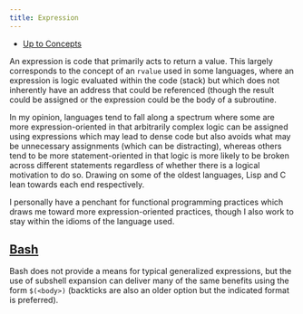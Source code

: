 ```yaml
---
title: Expression
---
```


- [Up to Concepts](concepts)

An expression is code that primarily acts to return a value.
This largely corresponds to the concept of an `rvalue` used
in some languages, where an expression is logic evaluated
within the code (stack) but which does not inherently have
an address that could be referenced (though the result could
be assigned or the expression could be the body of a
subroutine.

In my opinion, languages tend to fall along a spectrum where
some are more expression-oriented in that
arbitrarily complex logic can be assigned using expressions
which may lead to dense code but also avoids what may be
unnecessary assignments (which can be distracting), whereas
others tend to be more statement-oriented in that logic
is more likely to be broken across different statements
regardless of whether there is a logical motivation to do
so. Drawing on some of the oldest languages, Lisp and C lean
towards each end respectively.

I personally have a penchant for functional programming
practices which draws me toward more expression-oriented
practices, though I also work to stay within the idioms of
the language used.

## [Bash](bash)

Bash does not provide a means for typical generalized
expressions, but the use of subshell expansion can
deliver many of the same
benefits using the form `$(<body>)` (backticks are also
an older option but the indicated format is preferred).


